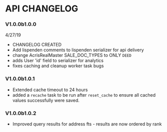 # API CHANGELOG


### V1.0.0b1.0.0
4/27/19
- CHANGELOG CREATED
- Add lispenden comments to lispenden serializer for api delivery
- change AcrisRealMaster SALE_DOC_TYPES to ONLY `DEED`
- adds User 'id' field to serializer for analytics
- fixes caching and cleanup worker task bugs

### V1.0.0b1.0.1
- Extended cache timeout to 24 hours
- added a `recache` task to be run after `reset_cache` to ensure all cached values successfully were saved.

### V1.0.0b1.0.2
- Improved query results for address fts - results are now ordered by rank
